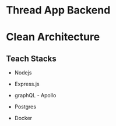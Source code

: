 # Thread App Backend 

# Clean Architecture
## Teach Stacks
- Nodejs
- Express.js
- graphQL - Apollo
- Postgres

- Docker

##
